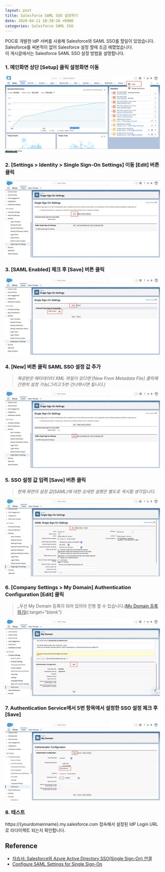 ```yaml
---
layout: post
title: Salesforce SAML SSO 설정하기
date: 2020-04-11 10:39:28 +0900
categories: Salesforce SAML SSO
---
```


POC로 개발한 IdP 서버를 사용해 Salesforce와 SAML SSO를 할일이 있었습니다.  
Salesforce를 써본적이 없어 Salesforce 설정 할때 조금 헤맸었습니다.  
이 게시글에서는 Salesforce SAML SSO 설정 방법을 설명합니다. 

### 1. 메인화면 상단 [Setup] 클릭 설정화면 이동

  ![Salesforce SAML SSO 설정화면 캡쳐](/assets/capture/salesforce-saml-sso-capture1.png)

### 2. [Settings > Identity > Single Sign-On Settings] 이동 [Edit] 버튼 클릭

  ![Salesforce SAML SSO 설정화면 캡쳐](/assets/capture/salesforce-saml-sso-capture2.png)

### 3. [SAML Enabled] 체크 후 [Save] 버튼 클릭

  ![Salesforce SAML SSO 설정화면 캡쳐](/assets/capture/salesforce-saml-sso-capture3.png)

### 4. [New] 버튼 클릭 SAML SSO 설정 값 추가

  > _제공받은 메타데이터 XML 파일이 있다면 [New From Metadata File] 클릭해 간편히 설정 가능(그리고 5번 건너뛰시면 됩니다.)_

  ![Salesforce SAML SSO 설정화면 캡쳐](/assets/capture/salesforce-saml-sso-capture4.png)

### 5. SSO 설정 값 입력 [Save] 버튼 클릭

  > _현재 화면의 설정 값(SAML)에 대한 상세한 설명은 별도로 게시할 생각입니다._

  ![Salesforce SAML SSO 설정화면 캡쳐](/assets/capture/salesforce-saml-sso-capture5.png)

### 6. [Company Settings > My Domain] Authentication Configuration [Edit] 클릭
  
  > _우선 My Domain 등록이 되어 있어야 진행 할 수 있습니다.[(My Domain 등록하기)](https://help.salesforce.com/articleView?id=domain_name_define.htm&type=5){:target="_blank"}_

  ![Salesforce SAML SSO 설정화면 캡쳐](/assets/capture/salesforce-saml-sso-capture6.png)

### 7. Authentication Service에서 5번 항목에서 설정한 SSO 설정 체크 후 [Save]

  ![Salesforce SAML SSO 설정화면 캡쳐](/assets/capture/salesforce-saml-sso-capture7.png)

### 8. 테스트

  https://{yourdomainname}.my.salesforce.com 접속해서 설정된 IdP Login URL로 리다이렉트 되는지 확인합니다.

## Reference

  - [자습서: Salesforce와 Azure Active Directory SSO(Single Sign-On) 연결](https://docs.microsoft.com/ko-kr/azure/active-directory/saas-apps/salesforce-tutorial)
  - [Configure SAML Settings for Single Sign-On](https://help.salesforce.com/articleView?id=sso_saml.htm&type=5)